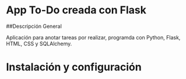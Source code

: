 # App To-Do creada con Flask

##Descripción General

Aplicación para anotar tareas por realizar, programda con Python, Flask, HTML, CSS y SQLAlchemy.

# Instalación y configuración
